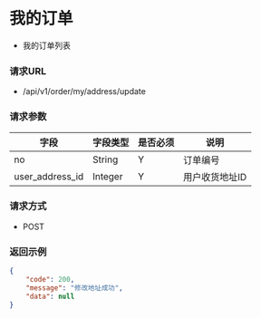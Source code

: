 # 我的订单

* 我的订单列表

### 请求URL

* /api/v1/order/my/address/update

### 请求参数

| 字段              | 字段类型    | 是否必须 | 说明       |
|-----------------|---------|------|----------|
| no              | String  | Y    | 订单编号     |
| user_address_id | Integer | Y    | 用户收货地址ID |

### 请求方式
* POST

### 返回示例

```json
{
    "code": 200,
    "message": "修改地址成功",
    "data": null
}
```
